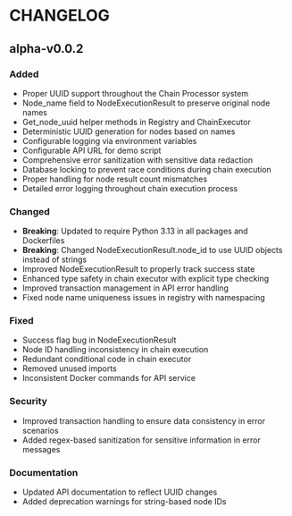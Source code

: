 
# CHANGELOG

## alpha-v0.0.2

### Added
- Proper UUID support throughout the Chain Processor system
- Node_name field to NodeExecutionResult to preserve original node names
- Get_node_uuid helper methods in Registry and ChainExecutor
- Deterministic UUID generation for nodes based on names
- Configurable logging via environment variables
- Configurable API URL for demo script
- Comprehensive error sanitization with sensitive data redaction
- Database locking to prevent race conditions during chain execution
- Proper handling for node result count mismatches
- Detailed error logging throughout chain execution process

### Changed
- **Breaking**: Updated to require Python 3.13 in all packages and Dockerfiles
- **Breaking**: Changed NodeExecutionResult.node_id to use UUID objects instead of strings
- Improved NodeExecutionResult to properly track success state
- Enhanced type safety in chain executor with explicit type checking
- Improved transaction management in API error handling
- Fixed node name uniqueness issues in registry with namespacing

### Fixed
- Success flag bug in NodeExecutionResult
- Node ID handling inconsistency in chain execution
- Redundant conditional code in chain executor
- Removed unused imports
- Inconsistent Docker commands for API service

### Security
- Improved transaction handling to ensure data consistency in error scenarios
- Added regex-based sanitization for sensitive information in error messages

### Documentation
- Updated API documentation to reflect UUID changes
- Added deprecation warnings for string-based node IDs
